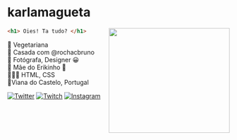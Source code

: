 # karlamagueta

<img align="right" width="274" height="237" src="https://media.giphy.com/media/CoWGqp7Q7mx8c/giphy.gif">

```html
<h1> Oies! Ta tudo? </h1>

```
🥑 Vegetariana   
💍 Casada com @rochacbruno    
📸 Fotógrafa, Designer 😀    
👶 Mãe do Erikinho 💓  
👩🏻‍💻 HTML, CSS <br>
📍Viana do Castelo, Portugal

[![Twitter](https://img.shields.io/badge/%F0%9F%A6%84-Twitter-00ccff)](https://twitter.com/karlamagueta) 
[![Twitch](https://img.shields.io/badge/%F0%9F%A6%84-Twitch-blueviolet)](https://www.twitch.tv/karlamag) 
[![Instagram](https://img.shields.io/badge/%F0%9F%A6%84-Instagram-ff69b4)](https://www.instagram.com/karlamagueta/)  
